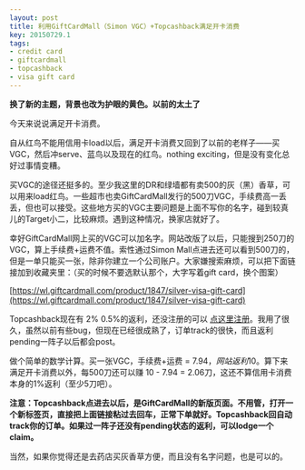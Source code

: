 ```yaml
---
layout: post
title: 利用GiftCardMall（Simon VGC）+Topcashback满足开卡消费
key: 20150729.1
tags:
- credit card
- giftcardmall
- topcashback
- visa gift card
---
```


**换了新的主题，背景也改为护眼的黄色。以前的太土了**

今天来说说满足开卡消费。

自从红鸟不能用信用卡load以后，满足开卡消费又回到了以前的老样子——买VGC，然后冲serve、蓝鸟以及现在的红鸟。nothing exciting，但是没有变化总好过事情变糟。

买VGC的途径还挺多的。至少我这里的DR和绿墙都有卖500的灰（黑）香草，可以用来load红鸟。一些超市也卖GiftCardMall发行的500刀VGC，手续费高一丢丢，但也可以接受。这些地方买的VGC主要问题是上面不写你的名字，碰到较真儿的Target小二，比较麻烦。遇到这种情况，换家店就好了。

幸好GiftCardMall网上买的VGC可以加名字。网站改版了以后，只能搜到250刀的VGC，算上手续费+运费不值。索性通过Simon Mall点进去还可以看到500刀的，但是一单只能买一张，除非你建立一个公司账户。大家嫌搜索麻烦，可以把下面链接加到收藏夹里：（买的时候不要选默认那个，大字写着gift card，换个图案）


[https://wl.giftcardmall.com/product/1847/silver-visa-gift-card](https://wl.giftcardmall.com/product/1847/silver-visa-gift-card)

Topcashback现在有
2% 0.5%的返利，还没注册的可以
[点这里注册](http://www.topcashback.com/ref/shamrock)。我用了很久，虽然以前有些bug，但现在已经很成熟了，订单track的很快，而且返利pending一阵子以后都会post。

做个简单的数学计算。买一张VGC，手续费+运费 = $7.94，网站返利$10。算下来满足开卡消费以外，每500刀还可以赚 10 - 7.94 = 2.06刀，这还不算信用卡消费本身的1%返利（至少5刀吧）。


**注意：Topcashback点进去以后，是GiftCardMall的新版页面。不用管，打开一个新标签页，直接把上面链接粘过去回车，正常下单就好。Topcashback回自动track你的订单。如果过一阵子还没有pending状态的返利，可以lodge一个claim。**


当然，如果你觉得还是去药店买灰香草方便，而且没有名字问题，也是可以的。